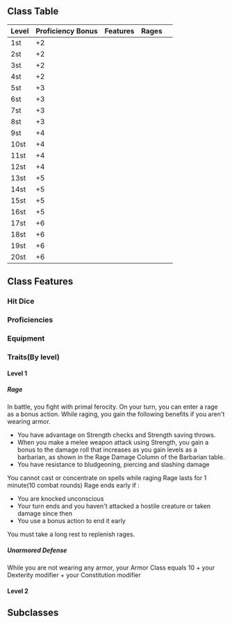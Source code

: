 ## **Class Table**

| Level  | Proficiency Bonus | Features          | Rages              | |
| -------| ----------------- | ----------------- | ----------------- | ----------------- |
| 1st    | +2 ||||
| 2st    | +2 ||||
| 3st    | +2 ||||
| 4st    | +2 ||||
| 5st    | +3 ||||
| 6st    | +3 ||||
| 7st    | +3 ||||
| 8st    | +3 ||||
| 9st    | +4 ||||
| 10st   | +4 ||||
| 11st   | +4 ||||
| 12st   | +4 ||||
| 13st   | +5 ||
| 14st   | +5 ||
| 15st   | +5 ||
| 16st   | +5 ||
| 17st   | +6 ||
| 18st   | +6 ||
| 19st   | +6 ||
| 20st   | +6 ||


## **Class Features**
### Hit Dice
### Proficiencies
### Equipment
### Traits(By level)
#### Level 1
##### Rage
In battle, you fight with primal ferocity. On your turn, you can enter a rage as a bonus action.
While raging, you gain the following benefits if you aren't wearing armor.
- You have advantage on Strength checks and Strength saving throws.
- When you make a melee weapon attack using Strength, you gain a bonus to the damage roll that increases as you gain levels as a barbarian, as shown in the Rage Damage Column of the Barbarian table.
- You have resistance to bludgeoning, piercing and slashing damage

You cannot cast or concentrate on spells while raging
Rage lasts for 1 minute(10 combat rounds)
Rage ends early if :
- You are knocked unconscious
- Your turn ends and you haven't attacked a hostile creature or taken damage since then
- You use a bonus action to end it early

You must take a long rest to replenish rages.

##### Unarmored Defense 
While you are not wearing any armor, your Armor Class equals 10 + your Dexterity modifier + your Constitution modifier
#### Level 2
## **Subclasses**
